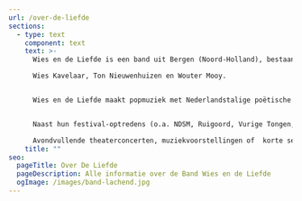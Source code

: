 ```yaml
---
url: /over-de-liefde
sections:
  - type: text
    component: text
    text: >-
      Wies en de Liefde is een band uit Bergen (Noord-Holland), bestaande uit

      Wies Kavelaar, Ton Nieuwenhuizen en Wouter Mooy.


      Wies en de Liefde maakt popmuziek met Nederlandstalige poëtische teksten en een uitvoeringsvorm die naast het uitvoeren van een concert tevens aan theater en kleinkunst doet denken. Een unieke mengvorm. 


      Naast hun festival-optredens (o.a. NDSM, Ruigoord, Vurige Tongen, HemeltjeLief)  in hun rijdend theater (een oude stadsbus omgetoverd tot concertzaal) speelt het gezelschap al geruime tijd  in theaters, kerkjes, pop-podia in Nederland. (o.a. Victorie Alkmaar, Paradiso Amsterdam, Rode Hoed, De Mess Naarden, Cultuurkoepel,). 

      Avondvullende theaterconcerten, muziekvoorstellingen of  korte sets, alles passeert de revue.
    title: ""
seo:
  pageTitle: Over De Liefde
  pageDescription: Alle informatie over de Band Wies en de Liefde
  ogImage: /images/band-lachend.jpg
---
```

